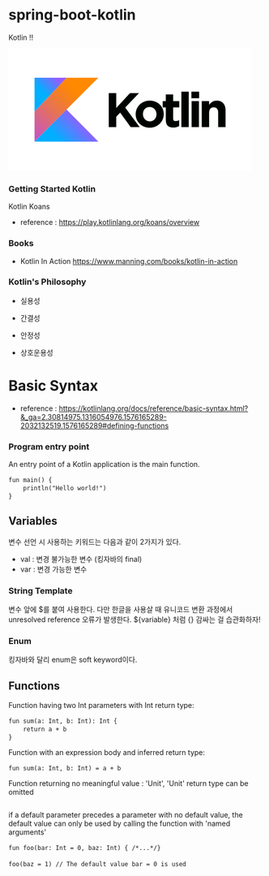 # spring-boot-kotlin

Kotlin !!

![Kotlin](/doc/img/Kotlin.png)

### Getting Started Kotlin 

Kotlin Koans 

- reference : https://play.kotlinlang.org/koans/overview

### Books

- Kotlin In Action 
https://www.manning.com/books/kotlin-in-action


### Kotlin's Philosophy

- 실용성

- 간결성 

- 안정성

- 상호운용성





# Basic Syntax

- reference : https://kotlinlang.org/docs/reference/basic-syntax.html?&_ga=2.30814975.1316054976.1576165289-2032132519.1576165289#defining-functions

### Program entry point

An entry point of a Kotlin application is the main function.

```
fun main() {
    println("Hello world!")
}
```

## Variables

변수 선언 시 사용하는 키워드는 다음과 같이 2가지가 있다.
- val : 변경 불가능한 변수 (킹자바의 final)
- var : 변경 가능한 변수

### String Template 
변수 앞에 $를 붙여 사용한다. 
다만 한글을 사용살 때 유니코드 변환 과정에서 unresolved reference 오류가 발생한다. 
${variable} 처럼 {} 감싸는 걸 습관화하자!

### Enum

킹자바와 달리 enum은 soft keyword이다. 



## Functions

Function having two Int parameters with Int return type:

```
fun sum(a: Int, b: Int): Int {
    return a + b
}
```

Function with an expression body and inferred return type:

```
fun sum(a: Int, b: Int) = a + b
```


Function returning no meaningful value : 'Unit', 'Unit' return type can be omitted

```
```

if a default parameter precedes a parameter with no default value, the default value can only be used by calling the function with 'named arguments'

```
fun foo(bar: Int = 0, baz: Int) { /*...*/}

foo(baz = 1) // The default value bar = 0 is used
```




